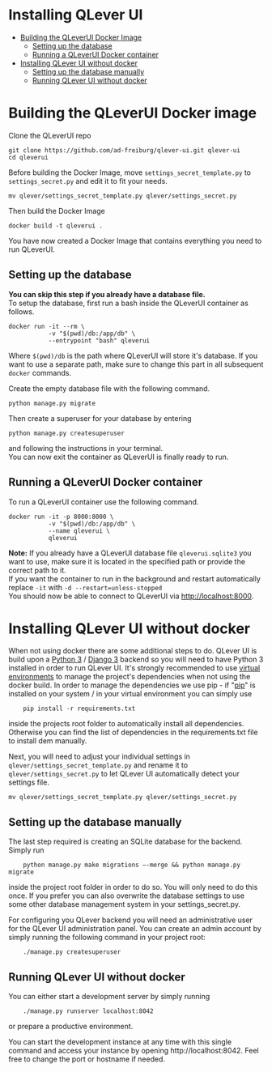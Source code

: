 # Installing QLever UI
* [Building the QLeverUI Docker Image](docs/install_qleverui.md#building-the-qleverui-docker-container)
    * [Setting up the database](docs/install_qleverui.md#setting-up-the-database)
    * [Running a QLeverUI Docker container](docs/install_qleverui.md#running-a-qleverui-docker-container)
* [Installing QLever UI without docker](docs/install_qleverui.md#installing-qlever-ui-without-docker)
    * [Setting up the database manually](docs/install_qleverui.md#setting-up-the-database-manually)
    * [Running QLever UI without docker](docs/install_qleverui.md#running-qlever-ui-without-docker)

# Building the QLeverUI Docker image
Clone the QLeverUI repo
```
git clone https://github.com/ad-freiburg/qlever-ui.git qlever-ui
cd qleverui
```
Before building the Docker Image, move `settings_secret_template.py` to `settings_secret.py` and edit it to fit your needs.
```
mv qlever/settings_secret_template.py qlever/settings_secret.py
```
Then build the Docker Image
```
docker build -t qleverui .
```
You have now created a Docker Image that contains everything you need to run QLeverUI.

## Setting up the database
__You can skip this step if you already have a database file.__  
To setup the database, first run a bash inside the QLeverUI container as follows.
```
docker run -it --rm \
           -v "$(pwd)/db:/app/db" \
           --entrypoint "bash" qleverui
```
Where `$(pwd)/db` is the path where QLeverUI will store it's database. If you want to use a separate path, make sure to  change this part in all subsequent `docker` commands.

Create the empty database file with the following command.
```
python manage.py migrate
```
Then create a superuser for your database by entering
```
python manage.py createsuperuser
```
and following the instructions in your terminal.  
You can now exit the container as QLeverUI is finally ready to run.

## Running a QLeverUI Docker container
To run a QLeverUI container use the following command.
```
docker run -it -p 8000:8000 \
           -v "$(pwd)/db:/app/db" \
           --name qleverui \
           qleverui
``` 
__Note:__ If you already have a QLeverUI database file `qleverui.sqlite3` you want to use, make sure it is located in the specified path or provide the correct path to it.  
If you want the container to run in the background and restart automatically replace `-it` with `-d --restart=unless-stopped`  
You should now be able to connect to QLeverUI via <http://localhost:8000>.  
# Installing QLever UI without docker
When not using docker there are some additional steps to do. QLever UI is build upon a [Python 3](https://www.python.org/downloads/) / [Django 3](https://www.djangoproject.com/) backend so you will need to have Python 3 installed in order to run QLever UI. It's strongly recommended to use [virtual environments](https://docs.python.org/3/library/venv.html) to manage the project's dependencies when not using the docker build. In order to manage the dependencies we use pip - if "[pip](https://pypi.org/project/pip/)" is installed on your system / in your virtual environment you can simply use 
```
	pip install -r requirements.txt
```
inside the projects root folder to automatically install all dependencies. Otherwise you can find the list of dependencies in the requirements.txt file to install dem manually.

Next, you will need to adjust your individual settings in `qlever/settings_secret_template.py` and rename it to `qlever/settings_secret.py` to let QLever UI automatically detect your settings file.
```
mv qlever/settings_secret_template.py qlever/settings_secret.py
```

## Setting up the database manually
The last step required is creating an SQLite database for the backend. Simply run
```
	python manage.py make migrations —-merge && python manage.py migrate
```
inside the project root folder in order to do so. You will only need to do this once. If you prefer you can also overwrite the database settings to use some other database management system in your settings_secret.py.

For configuring you QLever backend you will need an administrative user for the QLever UI administration panel. You can create an admin account by simply running the following command in your project root: 
```
	./manage.py createsuperuser
```
## Running QLever UI without docker
You can either start a development server by simply running
```
	./manage.py runserver localhost:8042
```
or prepare a productive environment.

You can start the development instance at any time with this single command and access your instance by opening http://localhost:8042. Feel free to change the port or hostname if needed.